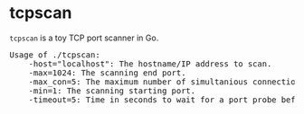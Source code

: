 tcpscan
=======

`tcpscan` is a toy TCP port scanner in Go.

<pre>
Usage of ./tcpscan:
    -host="localhost": The hostname/IP address to scan.
    -max=1024: The scanning end port.
    -max_con=5: The maximum number of simultanious connection attempts to make.
    -min=1: The scanning starting port.
    -timeout=5: Time in seconds to wait for a port probe before giving up.
</pre>
